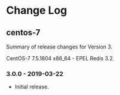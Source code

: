 # Change Log

## centos-7

Summary of release changes for Version 3.

CentOS-7 7.5.1804 x86_64 - EPEL Redis 3.2.

### 3.0.0 - 2019-03-22

- Initial release.
